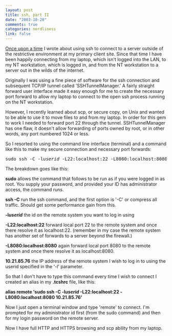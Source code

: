 ```yaml
--- 
layout: post
title: ssh, part II
date: "2003-10-20"
comments: true
categories: nerdliness
link: false
---
```

<a href="http://zanshin.net/blogs/000232.html">Once upon a time</a> I wrote about using ssh to connect to a server outside of the restrictive environment at my primary client site. Since that time I have been happily connecting from my laptop, which isn't logged into the LAN, to my NT workstation, which is logged in, and from the NT workstation to a server out in the wilds of the internet.

Originally I was using a fine piece of software for the ssh connection and subsequent TCP/IP tunnel called 'SSHTunnelManager.' A fairly straight forward user interface made it easy enough for me to create the necessary port forward to allow my laptop to connect to the open ssh process running on the NT workstation.

However, I recently learned about scp, or secure copy, on Unix and wanted to be able to use it to move files to and from my laptop. In order for this gem to work I needed to forward port 22 through the tunnel. SSHTunnelManager has one flaw, it doesn't allow forwarding of ports owned by root, or in other words, any port numbered 1024 or less.

So I resorted to using the command line interface (terminal) and a command like this to make my secure connection and necessary port forwards:

<pre>
sudo ssh -C -l<i>userid</i> -L22:localhost:22 -L8080:localhost:8080 10.21.85.76</pre>

The breakdown goes like this:

<strong>sudo</strong> allows the command that follows to be run as if you were logged in as root. You supply your password, and provided your ID has administrator access, the command runs.

<strong>ssh -C</strong> run the ssh command, and the first option is '-C' or compress all traffic. Should get some performance gain from this.

<strong>-l<i>userid</i></strong> the id on the remote system you want to log in using

<strong>-L22:localhost:22</strong> forward local port 22 to the remote system and once there resolve it as localhost:22. (remember in my case the remote system has another set of forwards to a server beyond the firewall.)

<strong>-L8080:localhost:8080</strong> again forward local port 8080 to the remote system and once there resolve it as localhost:8080.

<strong>10.21.85.76</strong> the IP address of the remote system I wish to log in to using the userid specified in the '-l' parameter.

So that I don't have to type this command every time I wish to connect I created an alias in my <strong>.tcshrc</strong> file, like this:

<strong>alias remote 'sudo ssh -C -l<i>userid</i> -L22:localhost:22 -L8080:localhost:8080 10.21.85.76'</strong>

Now I just open a terminal window and type 'remote' to connect. I'm prompted for my administrator id first (from the sudo command) and then for my login password on the remote server.

Now I have full HTTP and HTTPS browsing and scp ability from my laptop.
